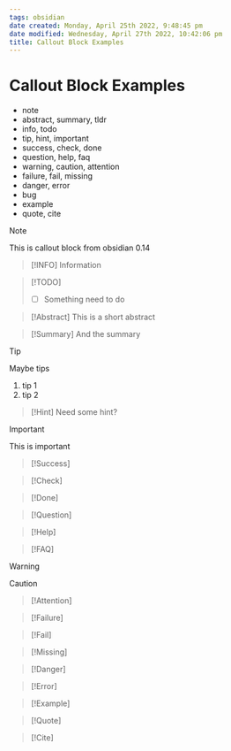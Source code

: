 ```yaml
---
tags: obsidian
date created: Monday, April 25th 2022, 9:48:45 pm
date modified: Wednesday, April 27th 2022, 10:42:06 pm
title: Callout Block Examples
---
```


# Callout Block Examples

-   note
-   abstract, summary, tldr
-   info, todo
-   tip, hint, important
-   success, check, done
-   question, help, faq
-   warning, caution, attention
-   failure, fail, missing
-   danger, error
-   bug
-   example
-   quote, cite

> [!NOTE]
> This is callout block from obsidian 0.14

> [!INFO]
> Information

> [!TODO]
> - [ ] Something need to do

> [!Abstract]
> This is a short abstract

> [!Summary]
> And the summary

> [!Tip]
> Maybe tips
> 1. tip 1
> 2. tip 2

>[!Hint]
>Need some hint?

> [!Important]
> This is important

>[!Success]

>[!Check]

>[!Done]

>[!Question]

>[!Help]

> [!FAQ]

>[!Warning]

>[!Caution]

> [!Attention]


>[!Failure]

>[!Fail]

>[!Missing]

>[!Danger]

>[!Error]

> [!Example]

> [!Quote]

> [!Cite]
